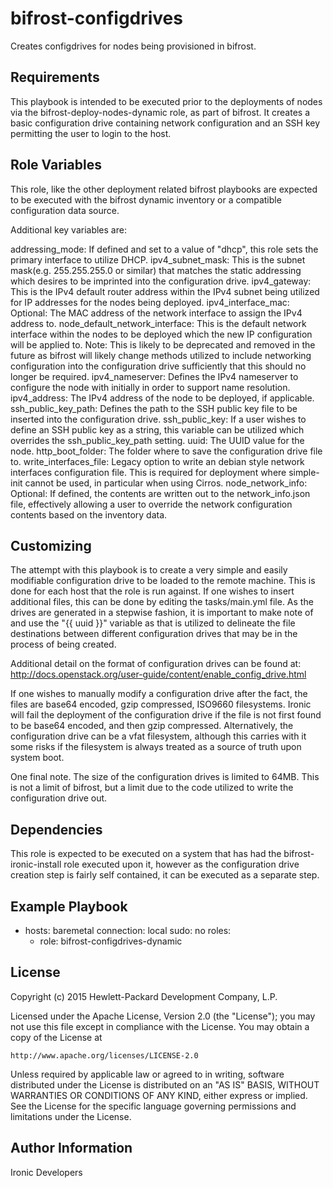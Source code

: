 bifrost-configdrives
====================

Creates configdrives for nodes being provisioned in bifrost.

Requirements
------------

This playbook is intended to be executed prior to the deployments of nodes
via the bifrost-deploy-nodes-dynamic role, as part of bifrost. It creates a
basic configuration drive containing network configuration and an SSH key
permitting the user to login to the host.

Role Variables
--------------

This role, like the other deployment related bifrost playbooks are expected
to be executed with the bifrost dynamic inventory or a compatible
configuration data source.

Additional key variables are:

addressing_mode: If defined and set to a value of "dhcp", this role sets the
                 primary interface to utilize DHCP.
ipv4_subnet_mask: This is the subnet mask(e.g. 255.255.255.0 or similar) that
                  matches the static addressing which desires to be imprinted
                  into the configuration drive.
ipv4_gateway: This is the IPv4 default router address within the IPv4 subnet
              being utilized for IP addresses for the nodes being deployed.
ipv4_interface_mac: Optional: The MAC address of the network interface to
                    assign the IPv4 address to.
node_default_network_interface: This is the default network interface within
                                the nodes to be deployed which the new IP
                                configuration will be applied to.
                                Note: This is likely to be deprecated and
                                removed in the future as bifrost will likely
                                change methods utilized to include networking
                                configuration into the configuration drive
                                sufficiently that this should no longer be
                                required.
ipv4_nameserver: Defines the IPv4 nameserver to configure the node with
                 initially in order to support name resolution.
ipv4_address: The IPv4 address of the node to be deployed, if applicable.
ssh_public_key_path: Defines the path to the SSH public key file to be
                     inserted into the configuration drive.
ssh_public_key: If a user wishes to define an SSH public key as a string,
                this variable can be utilized which overrides the
                ssh_public_key_path setting.
uuid: The UUID value for the node.
http_boot_folder: The folder where to save the configuration drive file to.
write_interfaces_file: Legacy option to write an debian style network
                       interfaces configuration file. This is required for
                       deployment where simple-init cannot be used, in
                       particular when using Cirros.
node_network_info: Optional: If defined, the contents are written out to the
                   network_info.json file, effectively allowing a user to
                   override the network configuration contents based on
                   the inventory data.

Customizing
-----------

The attempt with this playbook is to create a very simple and easily
modifiable configuration drive to be loaded to the remote machine.
This is done for each host that the role is run against. If one wishes
to insert additional files, this can be done by editing the tasks/main.yml
file.  As the drives are generated in a stepwise fashion, it is important
to make note of and use the "{{ uuid }}" variable as that is utilized to
delineate the file destinations between different configuration drives
that may be in the process of being created.

Additional detail on the format of configuration drives can be found at:
http://docs.openstack.org/user-guide/content/enable_config_drive.html

If one wishes to manually modify a configuration drive after the fact,
the files are base64 encoded, gzip compressed, ISO9660 filesystems.
Ironic will fail the deployment of the configuration drive if the file
is not first found to be base64 encoded, and then gzip compressed.
Alternatively, the configuration drive can be a vfat filesystem,
although this carries with it some risks if the filesystem is always
treated as a source of truth upon system boot.

One final note. The size of the configuration drives is limited to 64MB.
This is not a limit of bifrost, but a limit due to the code utilized to
write the configuration drive out.

Dependencies
------------

This role is expected to be executed on a system that has had the
bifrost-ironic-install role executed upon it, however as the configuration
drive creation step is fairly self contained, it can be executed as a
separate step.

Example Playbook
----------------

- hosts: baremetal
  connection: local
  sudo: no
  roles:
    - role: bifrost-configdrives-dynamic

License
-------

Copyright (c) 2015 Hewlett-Packard Development Company, L.P.

Licensed under the Apache License, Version 2.0 (the "License");
you may not use this file except in compliance with the License.
You may obtain a copy of the License at

    http://www.apache.org/licenses/LICENSE-2.0

Unless required by applicable law or agreed to in writing, software
distributed under the License is distributed on an "AS IS" BASIS,
WITHOUT WARRANTIES OR CONDITIONS OF ANY KIND, either express or implied.
See the License for the specific language governing permissions and
limitations under the License.

Author Information
------------------

Ironic Developers
